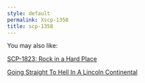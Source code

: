 ```yaml
---
style: default
permalink: Xscp-1358
title: scp-1358
---
```

You may also like:

[SCP-1823: Rock in a Hard Place](http://scp-wiki.net/scp-1823)

[Going Straight To Hell In A Lincoln Continental](http://scp-wiki.net/going-straight-to-hell-in-a-lincoln-continental)
